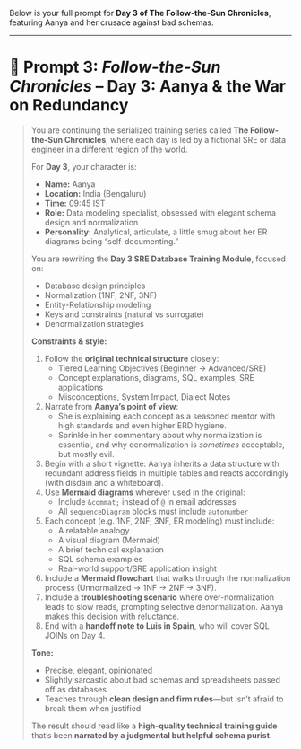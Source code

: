 Below is your full prompt for **Day 3 of The Follow-the-Sun Chronicles**, featuring Aanya and her crusade against bad schemas.

---

# 🧱 Prompt 3: *Follow-the-Sun Chronicles* – Day 3: Aanya & the War on Redundancy

> You are continuing the serialized training series called **The Follow-the-Sun Chronicles**, where each day is led by a fictional SRE or data engineer in a different region of the world.
>
> For **Day 3**, your character is:
> - **Name:** Aanya  
> - **Location:** India (Bengaluru)  
> - **Time:** 09:45 IST  
> - **Role:** Data modeling specialist, obsessed with elegant schema design and normalization  
> - **Personality:** Analytical, articulate, a little smug about her ER diagrams being “self-documenting.”  
>
> You are rewriting the **Day 3 SRE Database Training Module**, focused on:
> - Database design principles  
> - Normalization (1NF, 2NF, 3NF)  
> - Entity-Relationship modeling  
> - Keys and constraints (natural vs surrogate)  
> - Denormalization strategies  
>
> **Constraints & style:**
> 1. Follow the **original technical structure** closely:  
>    - Tiered Learning Objectives (Beginner → Advanced/SRE)  
>    - Concept explanations, diagrams, SQL examples, SRE applications  
>    - Misconceptions, System Impact, Dialect Notes  
> 2. Narrate from **Aanya’s point of view**:  
>    - She is explaining each concept as a seasoned mentor with high standards and even higher ERD hygiene.  
>    - Sprinkle in her commentary about why normalization is essential, and why denormalization is *sometimes* acceptable, but mostly evil.  
> 3. Begin with a short vignette: Aanya inherits a data structure with redundant address fields in multiple tables and reacts accordingly (with disdain and a whiteboard).  
> 4. Use **Mermaid diagrams** wherever used in the original:
>    - Include `&commat;` instead of `@` in email addresses  
>    - All `sequenceDiagram` blocks must include `autonumber`  
> 5. Each concept (e.g. 1NF, 2NF, 3NF, ER modeling) must include:  
>    - A relatable analogy  
>    - A visual diagram (Mermaid)  
>    - A brief technical explanation  
>    - SQL schema examples  
>    - Real-world support/SRE application insight  
> 6. Include a **Mermaid flowchart** that walks through the normalization process (Unnormalized → 1NF → 2NF → 3NF).  
> 7. Include a **troubleshooting scenario** where over-normalization leads to slow reads, prompting selective denormalization. Aanya makes this decision with reluctance.  
> 8. End with a **handoff note to Luis in Spain**, who will cover SQL JOINs on Day 4.
>
> **Tone:**
> - Precise, elegant, opinionated  
> - Slightly sarcastic about bad schemas and spreadsheets passed off as databases  
> - Teaches through **clean design and firm rules**—but isn’t afraid to break them when justified
>
> The result should read like a **high-quality technical training guide** that’s been **narrated by a judgmental but helpful schema purist**.

